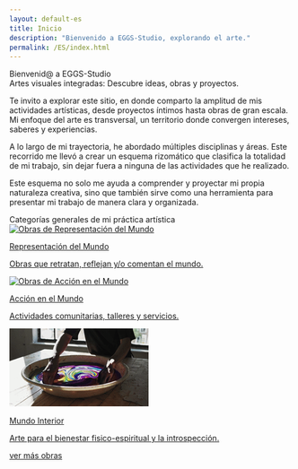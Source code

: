 ```yaml
---
layout: default-es
title: Inicio
description: "Bienvenido a EGGS-Studio, explorando el arte."
permalink: /ES/index.html
---
```

<div class="titulo">Bienvenid@ a EGGS-Studio</div>

<div class="subtitulo">Artes visuales integradas: Descubre ideas, obras y proyectos.</div>

 <!-- Párrafo 1 -->
  <p class="parrafo">Te invito a explorar este sitio, en donde comparto la amplitud de mis actividades artísticas, desde proyectos íntimos hasta obras de gran escala. Mi enfoque del arte es transversal, 
    un territorio donde convergen intereses, saberes y experiencias.</p>
  <!-- Párrafo 2 -->
  <p class="parrafo">A lo largo de mi trayectoria, he abordado múltiples disciplinas y áreas. Este recorrido me llevó a crear un esquema rizomático que clasifica la 
    totalidad de mi trabajo, sin dejar fuera a ninguna de las actividades que he realizado.</p>
   <!-- Párrafo 3-->
  <p class="parrafo">Este esquema no solo me ayuda a comprender y proyectar mi propia naturaleza creativa, sino que 
    también sirve como una herramienta para presentar mi trabajo de manera clara y organizada.</p> 

<div class="subtitulo">Categorías generales de mi práctica artística</div>

<div class="button-container">
  <a href="mundo-exterior.html" class="fancy-button">
    <div class="button-content">
      <img src="/assets/img/ES-inicio - representacion del mundo.gif" alt="Obras de Representación del Mundo">
       <p class="title">Representación del Mundo</p>
       <p class="subtitle">Obras que retratan, reflejan y/o comentan el mundo.</p>
    </div>
  </a>

  <a href="accion.html" class="fancy-button">
    <div class="button-content">
      <img src="/assets/img/index---gif--accion-en-el-mundo.gif" alt="Obras de Acción en el Mundo">
      <p class="title">Acción en el Mundo</p>
      <p class="subtitle">Actividades comunitarias, talleres y servicios.</p>
    </div>
  </a>

  <a href="interior.html" class="fancy-button">
    <div class="button-content">
      <img src="/assets/img/ES-inicio---mundo-interior.gif" alt="Exploración del Mundo Interior">
      <p class="title">Mundo Interior</p>
      <p class="subtitle">Arte para el bienestar fisico-espiritual y la introspección.</p>
    </div>
  </a>
</div>


   <a href="exhibiciones.html" class="enlace">ver más obras</a>
